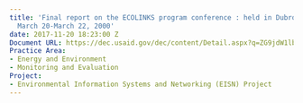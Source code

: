 ```yaml
---
title: 'Final report on the ECOLINKS program conference : held in Dubrovnik, Croatia,
  March 20-March 22, 2000'
date: 2017-11-20 18:23:00 Z
Document URL: https://dec.usaid.gov/dec/content/Detail.aspx?q=ZG9jdW1lbnRzLmNvbnRyYWN0X2dyYW50X251bWJlcjooIkVFLUMtMDAtOTgtMDAwMDEtMDAiKQ==&ctID=ODVhZjk4NWQtM2YyMi00YjRmLTkxNjktZTcxMjM2NDBmY2Uy&rID=MjcxODE3&qcf=ODVhZjk4NWQtM2YyMi00YjRmLTkxNjktZTcxMjM2NDBmY2Uy&ph=VHJ1ZQ==&bckToL=VHJ1ZQ==&
Practice Area:
- Energy and Environment
- Monitoring and Evaluation
Project:
- Environmental Information Systems and Networking (EISN) Project
---
```


